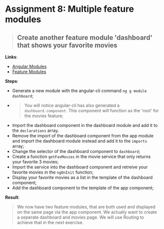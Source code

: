Assignment 8: Multiple feature modules
==============================================

> ## Create another feature module 'dashboard' that shows your favorite movies 

**Links**:
- [Angular Modules](https://angular.io/docs/ts/latest/guide/ngmodule.html)
- [Feature Modules](https://angular-2-training-book.rangle.io/handout/modules/feature-modules.html)

**Steps**:
- Generate a new module with the angular-cli command `ng g module dashboard`;
- > You will notice angular-cli has also generated a `dashboard.component`. This component will function as the 'root' for the movies feature;
- Import the dashboard component in the dashboard module and add it to the `declarations` array.
- Remove the import of the dashboard component from the app module and import the dashboard module instead and add it to the `imports` array;
- Change the selector of the dashboard component to `dashboard`;
- Create a function `getFavMovies` in the movie service that only returns your favorite 3 movies;
- Import the service into the dashboard component and retreive your favorite movies in the `ngOnInit` function;
- Display your favorite movies as a list in the template of the dashboard component;
- Add the dashboard component to the template of the app component;

**Result**:
> We now have two feature modules, that are both used and displayed on the same page via the app component.
> We actually want to create a seperate dashboard and movies page. We will use Routing to achieve that in the next exercise.
